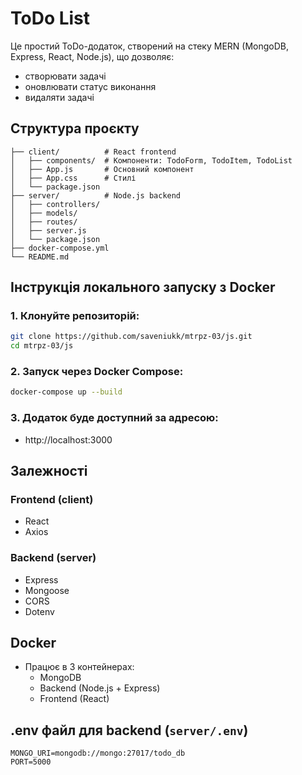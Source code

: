 # ToDo List

Це простий ToDo-додаток, створений на стеку MERN (MongoDB, Express, React, Node.js), що дозволяє:
- створювати задачі
- оновлювати статус виконання
- видаляти задачі

## Структура проєкту

```
├── client/          # React frontend
│   ├── components/  # Компоненти: TodoForm, TodoItem, TodoList
│   ├── App.js       # Основний компонент
│   ├── App.css      # Стилі
│   └── package.json
├── server/          # Node.js backend
│   ├── controllers/
│   ├── models/
│   ├── routes/
│   ├── server.js
│   └── package.json
├── docker-compose.yml
└── README.md
```

## Інструкція локального запуску з Docker

### 1. Клонуйте репозиторій:
```bash
git clone https://github.com/saveniukk/mtrpz-03/js.git
cd mtrpz-03/js
```

### 2. Запуск через Docker Compose:
```bash
docker-compose up --build
```

### 3. Додаток буде доступний за адресою:
- http://localhost:3000

## Залежності

### Frontend (client)
- React
- Axios

### Backend (server)
- Express
- Mongoose
- CORS
- Dotenv

## Docker

- Працює в 3 контейнерах:
  - MongoDB
  - Backend (Node.js + Express)
  - Frontend (React)

## .env файл для backend (`server/.env`)
```
MONGO_URI=mongodb://mongo:27017/todo_db
PORT=5000
```